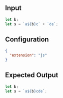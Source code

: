 
## Input
```javascript input
let b;
let s = `a${b}c` + `de`;
```

## Configuration
```json configuration
{
  "extension": "js"
}
```

## Expected Output
```javascript expected output
let b;
let s = `a${b}cde`;
```
